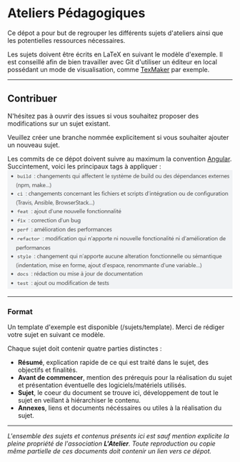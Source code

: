 # Ateliers Pédagogiques

Ce dépot a pour but de regrouper les différents sujets d'ateliers ainsi que les potentielles ressources nécessaires.

Les sujets doivent être écrits en LaTeX en suivant le modèle d'exemple. Il est conseillé afin de bien travailler avec Git d'utiliser un éditeur en local possédant un mode de visualisation, comme [TexMaker](https://www.xm1math.net/texmaker/) par exemple.

---
## Contribuer

N'hésitez pas à ouvrir des issues si vous souhaitez proposer des modifications sur un sujet existant.

Veuillez créer une branche nommée explicitement si vous souhaiter ajouter un nouveau sujet.

Les commits de ce dépot doivent suivre au maximum la convention [Angular](https://www.conventionalcommits.org/en/v1.0.0-beta.4/). Succintement, voici les principaux tags à appliquer : ![commit_convention](./static/commit-style.png)

---
### Format
Un template d'exemple est disponible (/sujets/template).
Merci de rédiger votre sujet en suivant ce modèle.

Chaque sujet doit contenir quatre parties distinctes :
- **Résumé**, explication rapide de ce qui est traité dans le sujet, des objectifs et finalités.
- **Avant de commencer**, mention des prérequis pour la réalisation du sujet et présentation éventuelle des logiciels/matériels utilisés.
- **Sujet**, le coeur du document se trouve ici, développement de tout le sujet en veillant à hiérarchiser le contenu.
- **Annexes**, liens et documents nécéssaires ou utiles à la réalisation du sujet.


---
*L'ensemble des sujets et contenus présents ici est sauf mention explicite la pleine propriété de l'association **L'Atelier**. Toute reproduction ou copie même partielle de ces documents doit contenir un lien vers ce dépot.*